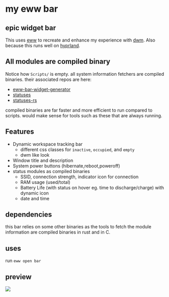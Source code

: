 # my eww bar

## epic widget bar
This uses [eww](https://github.com/elkowar/eww) to recreate and enhance my experience with [dwm](https://github.com/DMGDy/dwm).
Also because this runs well on [hyprland](https://github.com/hyprwm/Hyprland).

## All modules are compiled binary
Notice how `Scripts/` is empty. all system information fetchers are compiled binaries. their associated repos are here:

* [eww-bar-widget-generator](https://github.com/DMGDy/eww-bar-widget-generator)
* [statuses](https://github.com/DMGDy/statuses)
* [statuses-rs](https://github.com/DMGDy/statuses-rs)

compiled binaries are far faster and more efficient to run compared to scripts. would make sense for tools such as these that are always running.



## Features
* Dynamic workspace tracking bar
    * different css classes for `inactive`, `occupied`, and `empty`
    * dwm like look
* Window title and description
* System power buttons (hibernate,reboot,poweroff)
* status modules as compiled binaries
    * SSID, connection strength, indicator icon for connection
    * RAM usage (used/total)
    * Battery Life (with status on hover eg. time to discharge/charge) with dynamic icon
    * date and time

## dependencies
this bar relies on some other binaries as the tools to fetch the module information are compiled binaries in rust and in C.

## uses
run `eww open bar` 

## preview

<img src="preview.gif">


